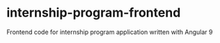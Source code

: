 # internship-program-frontend
Frontend code for internship program application written with Angular 9
